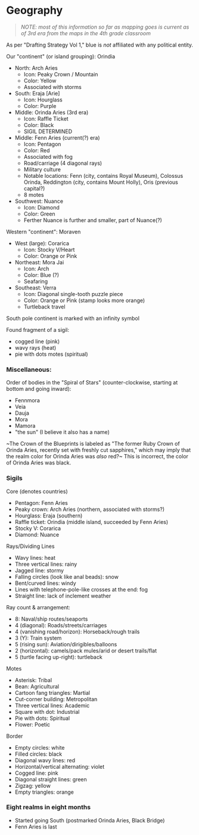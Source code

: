 # Geography

> _NOTE: most of this information so far as mapping goes is current as of 3rd era from the maps in the 4th grade classroom_

As per "Drafting Strategy Vol 1," blue is _not_ affiliated with any political entity.

Our "continent" (or island grouping): Orindia
- North: Arch Aries
  - Icon: Peaky Crown / Mountain
  - Color: Yellow
  - Associated with storms
- South: Eraja [Arie]
  - Icon: Hourglass
  - Color: Purple
- Middle: Orinda Aries (3rd era)
  - Icon: Raffle Ticket
  - Color: Black
  - SIGIL DETERMINED
- Middle: Fenn Aries (current(?) era)
  - Icon: Pentagon
  - Color: Red
  - Associated with fog
  - Road/carriage (4 diagonal rays)
  - Military culture
  - Notable locations: Fenn (city, contains Royal Museum), Colossus Orinda, Reddington (city, contains Mount Holly), Oris (previous capital?)
  - 8 motes
- Southwest: Nuance
  - Icon: Diamond
  - Color: Green
  - Ferther Nuance is further and smaller, part of Nuance(?)

Western "continent": Moraven
- West (large): Corarica
  - Icon: Stocky V/Heart
  - Color: Orange or Pink
- Northeast: Mora Jai
  - Icon: Arch
  - Color: Blue (?)
  - Seafaring
- Southeast: Verra
  - Icon: Diagonal single-tooth puzzle piece
  - Color: Orange or Pink (stamp looks more orange)
  - Turtleback travel

South pole continent is marked with an infinity symbol

Found fragment of a sigil:
  - cogged line (pink)
  - wavy rays (heat)
  - pie with dots motes (spiritual)

### Miscellaneous:

Order of bodies in the "Spiral of Stars" (counter-clockwise, starting at bottom and going inward):
- Fennmora
- Veia
- Dauja
- Mora
- Mamora
- "the sun" (I believe it also has a name)

~The Crown of the Blueprints is labeled as "The former Ruby Crown of Orinda Aries, recently set with freshly cut sapphires," which may imply that the realm color for Orinda Aries was _also_ red?~ This is incorrect, the color of Orinda Aries was black.

### Sigils

Core (denotes countries)
- Pentagon: Fenn Aries
- Peaky crown: Arch Aries (northern, associated with storms?)
- Hourglass: Eraja (southern)
- Raffle ticket: Orindia (middle island, succeeded by Fenn Aries)
- Stocky V: Corarica
- Diamond: Nuance

Rays/Dividing Lines
- Wavy lines: heat
- Three vertical lines: rainy
- Jagged line: stormy
- Falling circles (look like anal beads): snow
- Bent/curved lines: windy
- Lines with telephone-pole-like crosses at the end: fog
- Straight line: lack of inclement weather

Ray count & arrangement:
- 8: Naval/ship routes/seaports
- 4 (diagonal): Roads/streets/carriages
- 4 (vanishing road/horizon): Horseback/rough trails
- 3 (Y): Train system
- 5 (rising sun): Aviation/dirigibles/balloons
- 2 (horizontal): camels/pack mules/arid or desert trails/flat
- 5 (turtle facing up-right): turtleback

Motes
- Asterisk: Tribal
- Bean: Agricultural
- Cartoon fang triangles: Martial
- Cut-corner building: Metropolitan
- Three vertical lines: Academic
- Square with dot: Industrial
- Pie with dots: Spiritual
- Flower: Poetic

Border
- Empty circles: white
- Filled circles: black
- Diagonal wavy lines: red
- Horizontal/vertical alternating: violet
- Cogged line: pink
- Diagonal straight lines: green
- Zigzag: yellow
- Empty triangles: orange

### Eight realms in eight months

- Started going South (postmarked Orinda Aries, Black Bridge)
- Fenn Aries is last

